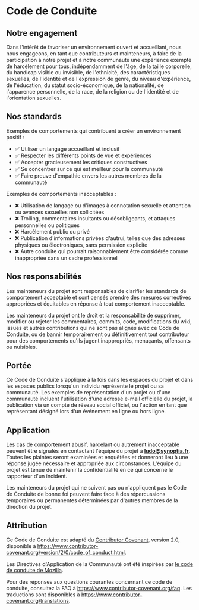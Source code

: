 # Code de Conduite

## Notre engagement

Dans l'intérêt de favoriser un environnement ouvert et accueillant, nous nous engageons, en tant que contributeurs et mainteneurs, à faire de la participation à notre projet et à notre communauté une expérience exempte de harcèlement pour tous, indépendamment de l'âge, de la taille corporelle, du handicap visible ou invisible, de l'ethnicité, des caractéristiques sexuelles, de l'identité et de l'expression de genre, du niveau d'expérience, de l'éducation, du statut socio-économique, de la nationalité, de l'apparence personnelle, de la race, de la religion ou de l'identité et de l'orientation sexuelles.

## Nos standards

Exemples de comportements qui contribuent à créer un environnement positif :

* ✅ Utiliser un langage accueillant et inclusif
* ✅ Respecter les différents points de vue et expériences
* ✅ Accepter gracieusement les critiques constructives
* ✅ Se concentrer sur ce qui est meilleur pour la communauté
* ✅ Faire preuve d'empathie envers les autres membres de la communauté

Exemples de comportements inacceptables :

* ❌ Utilisation de langage ou d'images à connotation sexuelle et attention ou avances sexuelles non sollicitées
* ❌ Trolling, commentaires insultants ou désobligeants, et attaques personnelles ou politiques
* ❌ Harcèlement public ou privé
* ❌ Publication d'informations privées d'autrui, telles que des adresses physiques ou électroniques, sans permission explicite
* ❌ Autre conduite qui pourrait raisonnablement être considérée comme inappropriée dans un cadre professionnel

## Nos responsabilités

Les mainteneurs du projet sont responsables de clarifier les standards de comportement acceptable et sont censés prendre des mesures correctives appropriées et équitables en réponse à tout comportement inacceptable.

Les mainteneurs du projet ont le droit et la responsabilité de supprimer, modifier ou rejeter les commentaires, commits, code, modifications du wiki, issues et autres contributions qui ne sont pas alignés avec ce Code de Conduite, ou de bannir temporairement ou définitivement tout contributeur pour des comportements qu'ils jugent inappropriés, menaçants, offensants ou nuisibles.

## Portée

Ce Code de Conduite s'applique à la fois dans les espaces du projet et dans les espaces publics lorsqu'un individu représente le projet ou sa communauté. Les exemples de représentation d'un projet ou d'une communauté incluent l'utilisation d'une adresse e-mail officielle du projet, la publication via un compte de réseau social officiel, ou l'action en tant que représentant désigné lors d'un événement en ligne ou hors ligne.

## Application

Les cas de comportement abusif, harcelant ou autrement inacceptable peuvent être signalés en contactant l'équipe du projet à **ludo@synoptia.fr**. Toutes les plaintes seront examinées et enquêtées et donneront lieu à une réponse jugée nécessaire et appropriée aux circonstances. L'équipe du projet est tenue de maintenir la confidentialité en ce qui concerne le rapporteur d'un incident.

Les mainteneurs du projet qui ne suivent pas ou n'appliquent pas le Code de Conduite de bonne foi peuvent faire face à des répercussions temporaires ou permanentes déterminées par d'autres membres de la direction du projet.

## Attribution

Ce Code de Conduite est adapté du [Contributor Covenant](https://www.contributor-covenant.org), version 2.0, disponible à https://www.contributor-covenant.org/version/2/0/code_of_conduct.html.

Les Directives d'Application de la Communauté ont été inspirées par [le code de conduite de Mozilla](https://github.com/mozilla/diversity).

Pour des réponses aux questions courantes concernant ce code de conduite, consultez la FAQ à https://www.contributor-covenant.org/faq. Les traductions sont disponibles à https://www.contributor-covenant.org/translations.
